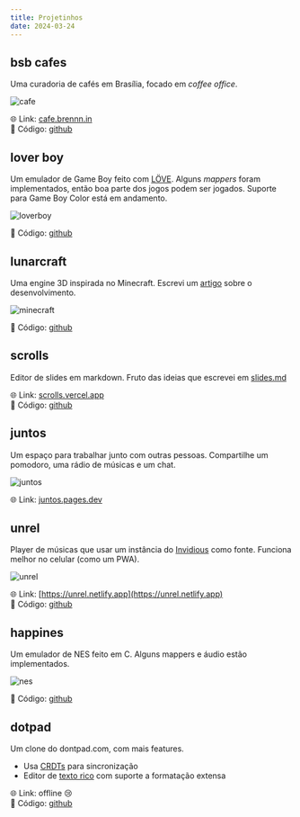```yaml
---
title: Projetinhos
date: 2024-03-24
---
```


## bsb cafes

Uma curadoria de cafés em Brasília, focado em _coffee office_.

![cafe](/images/projects/cafe.png)

🌐 Link: [cafe.brennn.in](https://cafe.brennn.in)  
📜 Código: [github](https://github.com/brennop/bsb-cafe)  

## lover boy

Um emulador de Game Boy feito com [LÖVE](https://www.love2d.org/). Alguns
_mappers_ foram implementados, então boa parte dos jogos podem ser jogados.
Suporte para Game Boy Color está em andamento.

![loverboy](/images/projects/loverboy.png)

📜 Código: [github](https://github.com/brennop/loverboy)

## lunarcraft

Uma engine 3D inspirada no Minecraft. Escrevi um [artigo](/blog/minecraft.md) sobre o
desenvolvimento.

![minecraft](/images/minecraft/world.png)

📜 Código: [github](https://github.com/brennop/lunarcraft)

## scrolls

Editor de slides em markdown. Fruto das ideias que escrevei em
[slides.md](slides.md)

🌐 Link: [scrolls.vercel.app](https://scrolls.vercel.app)  
📜 Código: [github](https://github.com/brennop/scrolls)

## juntos

Um espaço para trabalhar junto com outras pessoas. Compartilhe um pomodoro, uma
rádio de músicas e um chat.

![juntos](/images/projects/juntos.png)

🌐 Link: [juntos.pages.dev](https://juntos.pages.dev)

## unrel

Player de músicas que usar um instância do [Invidious](https://invidious.io/)
como fonte. Funciona melhor no celular (como um PWA).

![unrel](/images/projects/unrel.png)

🌐 Link: [https://unrel.netlify.app](https://unrel.netlify.app)  
📜 Código: [github](https://github.com/brennop/unrel)

## happines

Um emulador de NES feito em C. Alguns mappers e áudio estão implementados.

![nes](/images/projects/nes.png)

📜 Código: [github](https://github.com/brennop/happines)

## dotpad

Um clone do dontpad.com, com mais features.

- Usa [CRDTs](https://josephg.com/blog/crdts-are-the-future/) para sincronização
- Editor de [texto rico](https://tiptap.dev/) com suporte a formatação extensa

🌐 Link: offline 😢  
📜 Código: [github](https://github.com/brennop/dotpad)
